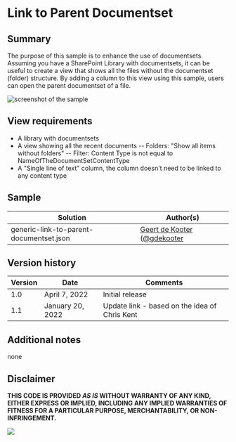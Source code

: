 # Link to Parent Documentset

## Summary
The purpose of this sample is to enhance the use of documentsets. Assuming you have a SharePoint Library  with documentsets, it can be useful to create a view that shows all the files without the documentset (folder) structure. By adding a column to this view using this sample, users can open the parent documentset of a file.

![screenshot of the sample](./assets/screenshot.gif)

## View requirements
- A library with documentsets
- A view showing all the recent documents
-- Folders: "Show all items without folders"
-- Filter: Content Type is not equal to NameOfTheDocumentSetContentType
- A "Single line of text" column, the column doesn't need to be linked to any content type


## Sample


Solution|Author(s)
--------|---------
generic-link-to-parent-documentset.json | [Geert de Kooter](https://github.com/gdk-max) ([@gdekooter](https://twitter.com/gdekooter)


## Version history

Version|Date|Comments
-------|----|--------
1.0|April 7, 2022|Initial release
1.1|January 20, 2022|Update link - based on the idea of Chris Kent

## Additional notes
none


## Disclaimer

**THIS CODE IS PROVIDED *AS IS* WITHOUT WARRANTY OF ANY KIND, EITHER EXPRESS OR IMPLIED, INCLUDING ANY IMPLIED WARRANTIES OF FITNESS FOR A PARTICULAR PURPOSE, MERCHANTABILITY, OR NON-INFRINGEMENT.**

<img src="https://pnptelemetry.azurewebsites.net/list-formatting/column-samples/generic-link-to-parent-documentset" />